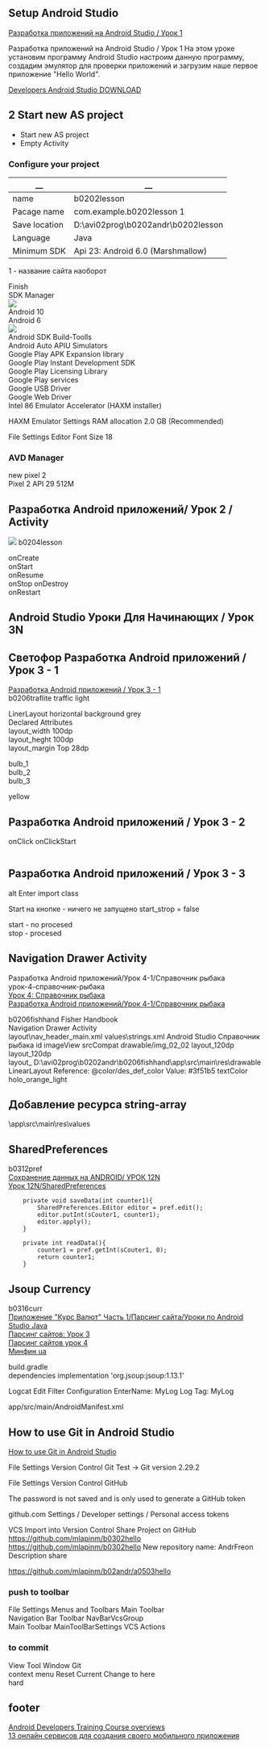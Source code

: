 
## Setup Android Studio
[Разработка приложений на Android Studio / Урок 1](https://www.youtube.com/watch?v=m9rONh99RXE&list=PLmjT2NFTgg1etsMV9DyEpdVbfPw29hwSA&index=2)  

Разработка приложений на Android Studio / Урок 1
На этом уроке установим программу Android Studio  настроим данную программу, создадим эмулятор для проверки приложений и загрузим наше первое приложение "Hello World".

[Developers Android Studio DOWNLOAD](https://developer.android.com/studio?hl=ru)

## 2 Start new AS project
- Start new AS project
- Empty Activity
### Configure your project
__|__
--|--
name | b0202lesson
Pacage name | com.example.b0202lesson 1
Save location | D:\avi02prog\b0202andr\b0202lesson
Language | Java
Minimum SDK | Api 23: Android 6.0 (Marshmallow)
   
1 - название сайта наоборот  
  
Finish  
SDK Manager  
![](figures/fig020201.png)    
Android 10  
Android 6  
![](figures/fig020202.png)  
Android SDK Build-Toolls  
Android Auto APIU Simulators  
Google Play APK Expansion library  
Google Play Instant Development SDK  
Google Play Licensing Library  
Google Play services  
Google USB Driver  
Google Web Driver  
Intel 86 Emulator Accelerator (HAXM installer)  

HAXM Emulator Settings RAM allocation 2.0 GB (Recommended)  

File Settings Editor Font Size 18   

### AVD Manager
new pixel 2  
Pixel 2 API 29 512M

## Разработка Android приложений/ Урок 2 / Activity
![](figures/fig020203.png)
b0204lesson  

onCreate  
onStart  
onResume  
onStop
onDestroy     
onRestart  
  
## Android Studio Уроки Для Начинающих / Урок 3N




## Светофор Разработка Android приложений / Урок 3 - 1
[Разработка Android приложений / Урок 3 - 1](https://www.youtube.com/watch?v=PKGCAs_4p4w&list=PLmjT2NFTgg1c-CC0l6GuvpH7_2JZBxqzf&index=4)  
b0206traflite traffic light

LinerLayout horizontal
background grey  
Declared Attributes  
layout_width 100dp  
layout_heght 100dp  
layout_margin Top  28dp

bulb_1  
bulb_2  
bulb_3  

yellow

## Разработка Android приложений / Урок 3 - 2

onClick onClickStart  

```
```
## Разработка Android приложений / Урок 3 - 3

alt Enter import class

Start на кнопке - ничего не запущено start_strop = false  

start - no procesed  
stop - procesed  


## Navigation Drawer Activity
Разработка Android приложений/Урок 4-1/Справочник рыбака  
урок-4-справочник-рыбака  
[Урок 4: Справочник рыбака](https://neco-desarrollo.es/%D1%83%D1%80%D0%BE%D0%BA-4-%D1%81%D0%BF%D1%80%D0%B0%D0%B2%D0%BE%D1%87%D0%BD%D0%B8%D0%BA-%D1%80%D1%8B%D0%B1%D0%B0%D0%BA%D0%B0)  
[Разработка Android приложений/Урок 4-1/Справочник рыбака](https://www.youtube.com/watch?v=56OOq6aVse8&list=PLmjT2NFTgg1c-CC0l6GuvpH7_2JZBxqzf&index=9)  

b0206fishhand Fisher Handbook  
Navigation Drawer Activity  
layout\nav_header_main.xml
values\strings.xml
    <string name="nav_header_title">Android Studio</string>
    <string name="nav_header_title">Справочник рыбака</string>
id imageView
srcCompat 
drawable/img_02_02
layout_120dp  
layout_120dp  
layout_
D:\avi02prog\b0202andr\b0206fishhand\app\src\main\res\drawable
LinearLayout
Reference:	@color/des_def_color
Value:	#3f51b5
textColor holo_orange_light

## Добавление ресурса string-array
\app\src\main\res\values

## SharedPreferences
b0312pref  
[Сохранение данных на ANDROID/ УРОК 12N](https://www.youtube.com/watch?v=324Bq1CAq1w)  
[Урок 12N/SharedPreferences](https://neco-desarrollo.es/2020/09/%D1%83%D1%80%D0%BE%D0%BA-12n-sharedpreferences)  
```
    private void saveData(int counter1){
        SharedPreferences.Editor editor = pref.edit();
        editor.putInt(sCouter1, counter1);
        editor.apply();
    }

    private int readData(){
        counter1 = pref.getInt(sCouter1, 0);
        return counter1;
    }
```

## Jsoup Currency 
b0316curr  
[Приложение "Курс Валют" Часть 1/Парсинг сайта/Уроки по Android Studio Java](https://www.youtube.com/watch?v=Wi_xydwosx8&list=PLmjT2NFTgg1c-CC0l6GuvpH7_2JZBxqzf&index=48)  
[Парсинг сайтов: Урок 3](https://neco-desarrollo.es/2020/04/%D0%BF%D0%B0%D1%80%D1%81%D0%B8%D0%BD%D0%B3-%D1%81%D0%B0%D0%B9%D1%82%D0%BE%D0%B2-%D1%83%D1%80%D0%BE%D0%BA-3)  
[Парсинг сайтов урок 4](https://neco-desarrollo.es/2020/04/%D0%BF%D0%B0%D1%80%D1%81%D0%B8%D0%BD%D0%B3-%D1%81%D0%B0%D0%B9%D1%82%D0%BE%D0%B2-%D1%83%D1%80%D0%BE%D0%BA-4)  
[Минфин ua](https://minfin.com.ua/currency/)  

build.gradle   
dependencies
implementation 'org.jsoup:jsoup:1.13.1'  

Logcat Edit Filter Configuration
EnterName: MyLog
Log Tag: MyLog

app/src/main/AndroidManifest.xml
    <uses-permission android:name="android.permission.INTERNET" />



## How to use Git in Android Studio
[How to use Git in Android Studio](https://www.youtube.com/watch?v=_d4fFFAJKVA)  

File Settings Version Control Git
Test -> Git version 2.29.2

File Settings Version Control GitHub

The password is not saved and is only used to generate a GitHub token

github.com Settings / Developer settings / Personal access tokens

VCS Import into Version Control 
Share Project on GitHub
https://github.com/mlapinm/b0302hello
https://github.com/mlapinm/b0302hello
New repository name: AndrFreon
Description share


https://github.com/mlapinm/b02andr/a0503hello   
### push to toolbar
File Settings Menus and Toolbars Main Toolbar   
Navigation Bar Toolbar NavBarVcsGroup  
Main Toolbar MainToolBarSettings VCS Actions  

### to commit
View Tool Window Git  
context menu Reset Current Change to here  
hard  
  
## footer
[Android Developers Training Course overviews](https://developer.android.com/courses/fundamentals-training/toc-v2?hl=ru)  
[13 онлайн сервисов для создания своего мобильного приложения](http://itmentor.by/articles/13-onlajn-servisov-dlya-sozdaniya-svoego-mobilnogo-prilozheniya)  
[]()  
[]()  
[]()  
[]()  
[]()  
[]()  
[]()  
